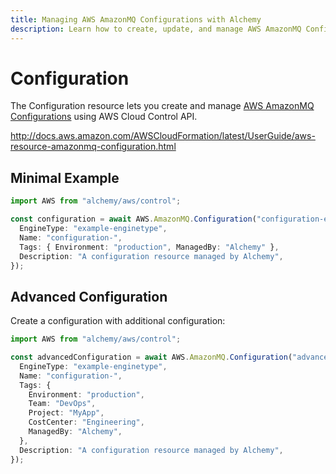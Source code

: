 ```yaml
---
title: Managing AWS AmazonMQ Configurations with Alchemy
description: Learn how to create, update, and manage AWS AmazonMQ Configurations using Alchemy Cloud Control.
---
```


# Configuration

The Configuration resource lets you create and manage [AWS AmazonMQ Configurations](https://docs.aws.amazon.com/amazonmq/latest/userguide/) using AWS Cloud Control API.

http://docs.aws.amazon.com/AWSCloudFormation/latest/UserGuide/aws-resource-amazonmq-configuration.html

## Minimal Example

```ts
import AWS from "alchemy/aws/control";

const configuration = await AWS.AmazonMQ.Configuration("configuration-example", {
  EngineType: "example-enginetype",
  Name: "configuration-",
  Tags: { Environment: "production", ManagedBy: "Alchemy" },
  Description: "A configuration resource managed by Alchemy",
});
```

## Advanced Configuration

Create a configuration with additional configuration:

```ts
import AWS from "alchemy/aws/control";

const advancedConfiguration = await AWS.AmazonMQ.Configuration("advanced-configuration", {
  EngineType: "example-enginetype",
  Name: "configuration-",
  Tags: {
    Environment: "production",
    Team: "DevOps",
    Project: "MyApp",
    CostCenter: "Engineering",
    ManagedBy: "Alchemy",
  },
  Description: "A configuration resource managed by Alchemy",
});
```

